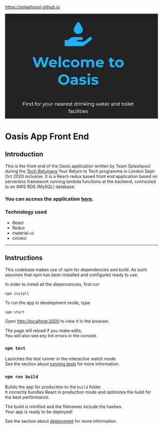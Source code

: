 https://splashpool.github.io

![alt text](https://github.com/Splashpool/splashpool.github.io/blob/master/public/oasis_screenshot.jpg?raw=true)

# Oasis App Front End

## Introduction

This is the front end of the Oasis application written by Team Splashpool during the [Tech Returners](https://techreturners.com) Your Return to Tech programme in London Sept-Oct 2020 inclusive.
It is a React-redux based front end application based on serverless framework running lambda functions at the backend, connected to an AWS RDS (MySQL) database.

### You can access the application [here](https://splashpool.github.io/).


### Technology used

- React
- Redux
- material-ui
- circleci

---
## Instructions

This codebase makes use of npm for dependencies and build. As such assumes that npm has been installed and configured ready to use.

In order to install all the depencencies, first run 
```
npm install
```

To run the app in development mode, type 

```
npm start
```

Open [http://localhost:3000](http://localhost:3000) to view it in the browser.

The page will reload if you make edits.<br />
You will also see any lint errors in the console.

### `npm test`

Launches the test runner in the interactive watch mode.<br />
See the section about [running tests](https://facebook.github.io/create-react-app/docs/running-tests) for more information.

### `npm run build`

Builds the app for production to the `build` folder.<br />
It correctly bundles React in production mode and optimizes the build for the best performance.

The build is minified and the filenames include the hashes.<br />
Your app is ready to be deployed!

See the section about [deployment](https://facebook.github.io/create-react-app/docs/deployment) for more information.

